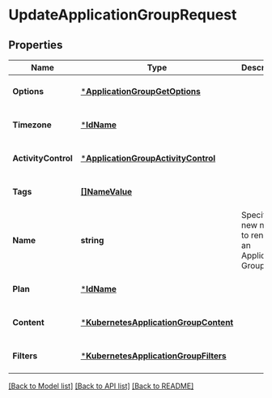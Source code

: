# UpdateApplicationGroupRequest

## Properties
Name | Type | Description | Notes
------------ | ------------- | ------------- | -------------
**Options** | [***ApplicationGroupGetOptions**](ApplicationGroupGetOptions.md) |  | [optional] [default to null]
**Timezone** | [***IdName**](IdName.md) |  | [optional] [default to null]
**ActivityControl** | [***ApplicationGroupActivityControl**](ApplicationGroupActivityControl.md) |  | [optional] [default to null]
**Tags** | [**[]NameValue**](NameValue.md) |  | [optional] [default to null]
**Name** | **string** | Specify new name to rename an Application Group | [optional] [default to null]
**Plan** | [***IdName**](IdName.md) |  | [optional] [default to null]
**Content** | [***KubernetesApplicationGroupContent**](KubernetesApplicationGroupContent.md) |  | [optional] [default to null]
**Filters** | [***KubernetesApplicationGroupFilters**](KubernetesApplicationGroupFilters.md) |  | [optional] [default to null]

[[Back to Model list]](../README.md#documentation-for-models) [[Back to API list]](../README.md#documentation-for-api-endpoints) [[Back to README]](../README.md)

